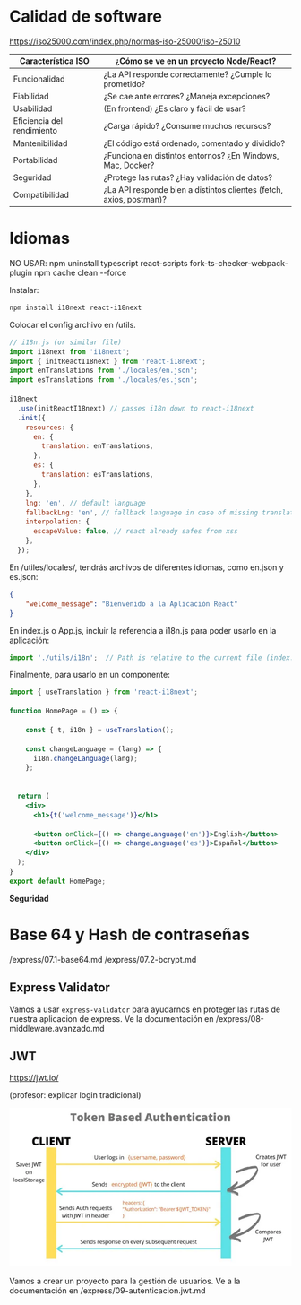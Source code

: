 # Calidad de software

https://iso25000.com/index.php/normas-iso-25000/iso-25010

| Característica ISO       | ¿Cómo se ve en un proyecto Node/React?                                               |
|--------------------------|----------------------------------------------------------------------------------------|
| Funcionalidad            | ¿La API responde correctamente? ¿Cumple lo prometido?                                 |
| Fiabilidad               | ¿Se cae ante errores? ¿Maneja excepciones?                                            |
| Usabilidad               | (En frontend) ¿Es claro y fácil de usar?                                              |
| Eficiencia del rendimiento | ¿Carga rápido? ¿Consume muchos recursos?                                           |
| Mantenibilidad           | ¿El código está ordenado, comentado y dividido?                                       |
| Portabilidad             | ¿Funciona en distintos entornos? ¿En Windows, Mac, Docker?                            |
| Seguridad                | ¿Protege las rutas? ¿Hay validación de datos?                                         |
| Compatibilidad           | ¿La API responde bien a distintos clientes (fetch, axios, postman)?                   |

# Idiomas

NO USAR:
npm uninstall typescript react-scripts fork-ts-checker-webpack-plugin
npm cache clean --force


Instalar:
```bash
npm install i18next react-i18next
```

Colocar el config archivo en /utils.
```jsx
// i18n.js (or similar file)
import i18next from 'i18next';
import { initReactI18next } from 'react-i18next';
import enTranslations from './locales/en.json';
import esTranslations from './locales/es.json';

i18next
  .use(initReactI18next) // passes i18n down to react-i18next
  .init({
    resources: {
      en: {
        translation: enTranslations,
      },
      es: {
        translation: esTranslations,
      },
    },
    lng: 'en', // default language
    fallbackLng: 'en', // fallback language in case of missing translations
    interpolation: {
      escapeValue: false, // react already safes from xss
    },
  });
```

En /utiles/locales/, tendrás archivos de diferentes idiomas, como en.json y es.json:
```json
{
    "welcome_message": "Bienvenido a la Aplicación React"
}
```

En index.js o App.js, incluir la referencia a i18n.js para poder usarlo en la aplicación:
```jsx
import './utils/i18n';  // Path is relative to the current file (index.js)
```

Finalmente, para usarlo en un componente:

```jsx
import { useTranslation } from 'react-i18next';

function HomePage = () => {

    const { t, i18n } = useTranslation();

    const changeLanguage = (lang) => {
      i18n.changeLanguage(lang);
    };

    
  return (
    <div>
      <h1>{t('welcome_message')}</h1>
      
      <button onClick={() => changeLanguage('en')}>English</button>
      <button onClick={() => changeLanguage('es')}>Español</button>
    </div>
  );
}
export default HomePage;

```


**Seguridad**
# Base 64 y Hash de contraseñas
/express/07.1-base64.md
/express/07.2-bcrypt.md

## Express Validator
Vamos a usar `express-validator` para ayudarnos en proteger las rutas de nuestra aplicacion de express. Ve la documentación en /express/08-middleware.avanzado.md


## JWT
https://jwt.io/

(profesor: explicar login tradicional)

![JWT](../../x-assets/UF1844/jwt.overview.webp)

Vamos a crear un proyecto para la gestión de usuarios. Ve a la documentación en /express/09-autenticacion.jwt.md

